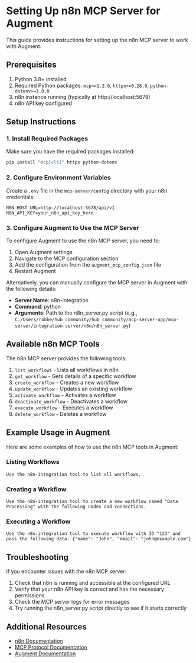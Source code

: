# Setting Up n8n MCP Server for Augment

This guide provides instructions for setting up the n8n MCP server to work with Augment.

## Prerequisites

1. Python 3.8+ installed
2. Required Python packages: `mcp>=1.2.0`, `httpx>=0.28.0`, `python-dotenv>=1.0.0`
3. n8n instance running (typically at http://localhost:5678)
4. n8n API key configured

## Setup Instructions

### 1. Install Required Packages

Make sure you have the required packages installed:

```bash
pip install "mcp[cli]" httpx python-dotenv
```

### 2. Configure Environment Variables

Create a `.env` file in the `mcp-server/config` directory with your n8n credentials:

```
N8N_HOST_URL=http://localhost:5678/api/v1
N8N_API_KEY=your_n8n_api_key_here
```

### 3. Configure Augment to Use the MCP Server

To configure Augment to use the n8n MCP server, you need to:

1. Open Augment settings
2. Navigate to the MCP configuration section
3. Add the configuration from the `augment_mcp_config.json` file
4. Restart Augment

Alternatively, you can manually configure the MCP server in Augment with the following details:

- **Server Name**: n8n-integration
- **Command**: python
- **Arguments**: Path to the n8n_server.py script (e.g., `C:/Users/robbe/hub_community/hub_community/mcp-server-app/mcp-server/integration-server/n8n/n8n_server.py`)

## Available n8n MCP Tools

The n8n MCP server provides the following tools:

1. `list_workflows` - Lists all workflows in n8n
2. `get_workflow` - Gets details of a specific workflow
3. `create_workflow` - Creates a new workflow
4. `update_workflow` - Updates an existing workflow
5. `activate_workflow` - Activates a workflow
6. `deactivate_workflow` - Deactivates a workflow
7. `execute_workflow` - Executes a workflow
8. `delete_workflow` - Deletes a workflow

## Example Usage in Augment

Here are some examples of how to use the n8n MCP tools in Augment:

### Listing Workflows

```
Use the n8n-integration tool to list all workflows.
```

### Creating a Workflow

```
Use the n8n-integration tool to create a new workflow named "Data Processing" with the following nodes and connections.
```

### Executing a Workflow

```
Use the n8n-integration tool to execute workflow with ID "123" and pass the following data: {"name": "John", "email": "john@example.com"}
```

## Troubleshooting

If you encounter issues with the n8n MCP server:

1. Check that n8n is running and accessible at the configured URL
2. Verify that your n8n API key is correct and has the necessary permissions
3. Check the MCP server logs for error messages
4. Try running the n8n_server.py script directly to see if it starts correctly

## Additional Resources

- [n8n Documentation](https://docs.n8n.io/)
- [MCP Protocol Documentation](https://modelcontextprotocol.io/docs/)
- [Augment Documentation](https://docs.augmentcode.com/)
